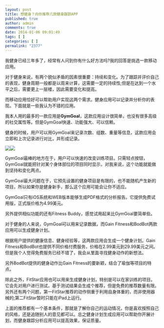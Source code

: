 ```yaml
---
layout: post
title: 想健身？向你推荐几款健身跟踪APP
published: true
author: admin
comments: true
date: 2014-01-06 09:01:49
tags: [ ]
categories: [ ]
permalink: "2377"
---
```

我健身已经三年多了，经常有人问到你有什么好方法吗?我的回答是挑选一款移动应用。

对于健身来说，有两个貌似矛盾的因素很重要：持续和变化。为了跟踪并评价自己的表现，健身周期一般都是以周来计算，这需要一定的持续性;但是在达到一个水平之后，需要更上一层楼，因此需要变化和提高。

而移动应用恰好可以帮助用户实现这两个需求。健身应用可以记录并分析你的表现。下面就是一些我认为不错的应用。

我本人用的最多的一款应用是**GymGoal**，这款应用设计很简单，也没有很多高级的社交属性等。但是GymGoal快速、功能强大、可以信赖。

健身的时候，用户可以用GymGoal来记录次数、组数、重量等信息，这款应用会立即和上次记录进行对比，并形成记录。

![][1]![][2]

GymGoal最棒的地方在于，用户可以快速的改变训练项目。只需轻点按钮，GymGoal就能把针对某个身体部位的项目同时显示，对我来说，这个功能就能做到坚持和变化两点。

GymGoal最大问题在于，它预先设置的健身项目是有限的，也不能随机产生新的项目，所以如果你是健身新手，那么这个应用可能会让你不适应。

GymGoal只有iOS系统和WEB版本能够生成PDF格式的分析报告。它提供免费试用版，正式版价格为4.99美元。

另外提供相似功能的还有Fitness Buddy，感觉试用起来比GymGoal要简单些。

对于健身的人来说，GymGoal可以用来记录数据，而Gain Fitness和BodBot两款应用可以生成健身计划。

根据用户提供的健康信息、健身经验等，这两款应用会生成一个健身计划。Gain Fitness和BodBot也提供不同价格付费服务，价格在2.99美元到29.99美元之间。但是我个人觉得免费服务已经不错了，我会从里面寻找健身动作的新想法。

另外BodBot提供的健身动作比Gain Fitness的要新颖，结合了瑜伽等项目的特点。

除此之外，FitStar应用也可以用来生成健身计划，特别是可以在家训练的项目。它会先对用户进行测试，基于测试结果会生成个推荐，但是免费的推荐数量有限。另外还有两个问题，第一FitStar推荐的动作侧重于利用自身体重的，而非使用器械的;第二FitStar暂时只能在iPad上运行。

上面的推荐都有一个基本条件，那就是了解你自己的运动情况，你是喜欢按照自己的风格，还是追随别人的意见都可以。总之健身计划生成应用可以帮助你开展计划，而健身跟踪分析应用可以提高效果，保证质量。

 [1]: http://yongz.com/yz/wp-content/uploads/2014/04/1b6bfc813d9beb7d74e071cdd9ae6e23.png
 [2]: http://yongz.com/yz/wp-content/uploads/2014/04/c887456fca5ae917a149dad58dd9c46c.png